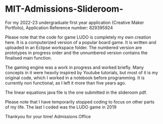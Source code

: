 # MIT-Admissions-Slideroom-
For my 2022-23 undergraduate first year application (Creative Maker Portfolio), Application Reference number: 829395924


Please note that the code for game LUDO is completely my own creation here. It is a computerized version of a popular board game. It is written and uploaded in an Eclipse workspace folder. The numbered version are prototypes in progress order and the unnumbered version contains the finalised main function.

The gaming engine was a work in progress and worked briefly. Many concepts in it were heavily inspired by Youtube tutorials, but most of it is my original code, which I worked in a notebook before programming. It is currently non functional, as I left it more than five years ago.

The linear equations java file is the one submitted in the slideroom pdf.

Please note that I have temporarily stopped coding to focus on other parts of my life. The last I coded was the LUDO game in 2019

Thankyou for your time! Admissions Office
